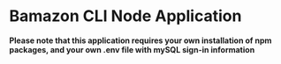 # Bamazon CLI Node Application

**Please note that this application requires your own installation of npm packages, and your own .env file with mySQL sign-in information**

